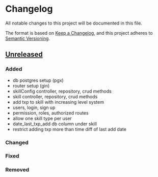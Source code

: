 # Changelog

All notable changes to this project will be documented in this file.

The format is based on [Keep a Changelog](https://keepachangelog.com/en/1.0.0/),
and this project adheres to [Semantic Versioning](https://semver.org/spec/v2.0.0.html).

## [Unreleased]

### Added
- db postgres setup (pgx)
- router setup (gin)
- skillConfig controller, repository, crud methods
- skill controller, repository, crud methods
- add txp to skill with increasing level system
- users, login, sign up
- permission, roles, authorized routes
- allow one skill type per user
- date_last_txp_add db column under skill
- restrict adding txp more than time diff of last add date

### Changed
### Fixed
### Removed

[unreleased]: https://github.com/olivierlacan/keep-a-changelog/compare/v1.1.0...HEAD
[1.1.0]: https://github.com/olivierlacan/keep-a-changelog/compare/v1.0.0...v1.1.0
